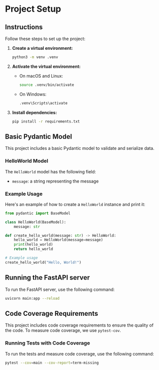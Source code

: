 # Project Setup

## Instructions

Follow these steps to set up the project:

1. **Create a virtual environment:**
   ```sh
   python3 -m venv .venv
   ```

2. **Activate the virtual environment:**
   - On macOS and Linux:
     ```sh
     source .venv/bin/activate
     ```
   - On Windows:
     ```sh
     .venv\Scripts\activate
     ```

3. **Install dependencies:**
   ```sh
   pip install -r requirements.txt
   ```

## Basic Pydantic Model

This project includes a basic Pydantic model to validate and serialize data.

### HelloWorld Model

The `HelloWorld` model has the following field:
- `message`: a string representing the message

### Example Usage

Here's an example of how to create a `HelloWorld` instance and print it:

```python
from pydantic import BaseModel

class HelloWorld(BaseModel):
    message: str

def create_hello_world(message: str) -> HelloWorld:
    hello_world = HelloWorld(message=message)
    print(hello_world)
    return hello_world

# Example usage
create_hello_world("Hello, World!")
```

## Running the FastAPI server

To run the FastAPI server, use the following command:
```sh
uvicorn main:app --reload
```

## Code Coverage Requirements

This project includes code coverage requirements to ensure the quality of the code. To measure code coverage, we use `pytest-cov`.

### Running Tests with Code Coverage

To run the tests and measure code coverage, use the following command:
```sh
pytest --cov=main --cov-report=term-missing
```
